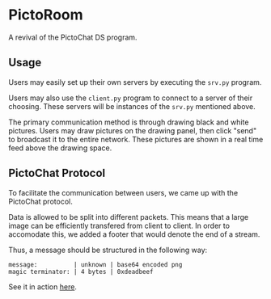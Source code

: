 PictoRoom
=========

A revival of the PictoChat DS program.

## Usage

Users may easily set up their own servers by executing the `srv.py` program.

Users may also use the `client.py` program to connect to a server of their
choosing. These servers will be instances of the `srv.py` mentioned above.

The primary communication method is through drawing black and white pictures.
Users may draw pictures on the drawing panel, then click "send" to broadcast it
to the entire network. These pictures are shown in a real time feed above the
drawing space.

## PictoChat Protocol

To facilitate the communication between users, we came up with the PictoChat
protocol.

Data is allowed to be split into different packets. This means that a large
image can be efficiently transfered from client to client. In order to
accomodate this, we added a footer that would denote the end of a stream.

Thus, a message should be structured in the following way:

    message:          | unknown | base64 encoded png
    magic terminator: | 4 bytes | 0xdeadbeef

See it in action [here](http://htmlpreview.github.io/?https://github.com/byron123t/PictoRoom/master/click_me.html).
